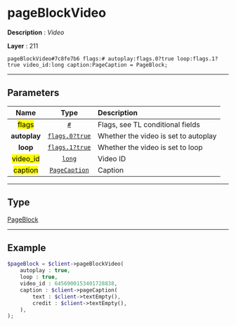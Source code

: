 # pageBlockVideo

**Description** : *Video*

**Layer** : 211

```tl
pageBlockVideo#7c8fe7b6 flags:# autoplay:flags.0?true loop:flags.1?true video_id:long caption:PageCaption = PageBlock;
```

---

## Parameters

| Name | Type | Description |
| :---: | :---: | :--- |
| <mark>flags</mark> | [`#`](type/#) | Flags, see TL conditional fields |
| **autoplay** | [`flags.0?true`](type/true) | Whether the video is set to autoplay |
| **loop** | [`flags.1?true`](type/true) | Whether the video is set to loop |
| <mark>video_id</mark> | [`long`](type/long) | Video ID |
| <mark>caption</mark> | [`PageCaption`](type/PageCaption) | Caption |

---

## Type

[PageBlock](type/PageBlock)

---

## Example

```php
$pageBlock = $client->pageBlockVideo(
	autoplay : true,
	loop : true,
	video_id : 6456900153401728838,
	caption : $client->pageCaption(
		text : $client->textEmpty(),
		credit : $client->textEmpty(),
	),
);
```
